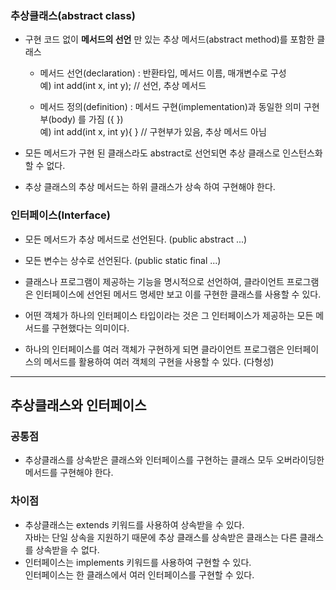 ### 추상클래스(abstract class)
- 구현 코드 없이 **메서드의 선언** 만 있는 추상 메서드(abstract method)를 포함한 클래스

  - 메서드 선언(declaration) : 반환타입, 메서드 이름, 매개변수로 구성  
  예) int add(int x, int y); // 선언, 추상 메서드
  
  - 메서드 정의(definition) : 메서드 구현(implementation)과 동일한 의미 구현부(body) 를 가짐 ({ })  
  예) int add(int x, int y){ } // 구현부가 있음, 추상 메서드 아님
- 모든 메서드가 구현 된 클래스라도 abstract로 선언되면 추상 클래스로 인스턴스화 할 수 없다.
- 추상 클래스의 추상 메서드는 하위 클래스가 상속 하여 구현해야 한다.
### 인터페이스(Interface)
- 모든 메서드가 추상 메서드로 선언된다. (public abstract ...)
- 모든 변수는 상수로 선언된다. (public static final ...)
- 클래스나 프로그램이 제공하는 기능을 명시적으로 선언하여, 클라이언트 프로그램은 인터페이스에 선언된 메서드 명세만 보고 이를 구현한 클래스를 사용할 수 있다.

- 어떤 객체가 하나의 인터페이스 타입이라는 것은 그 인터페이스가 제공하는 모든 메서드를 구현했다는 의미이다.

- 하나의 인터페이스를 여러 객체가 구현하게 되면 클라이언트 프로그램은 인터페이스의 메서드를 활용하여 여러 객체의 구현을 사용할 수 있다. (다형성)

---

## 추상클래스와 인터페이스
### 공통점
- 추상클래스를 상속받은 클래스와 인터페이스를 구현하는 클래스 모두
오버라이딩한 메서드를 구현해야 한다.

### 차이점
- 추상클래스는 extends 키워드를 사용하여 상속받을 수 있다.  
자바는 단일 상속을 지원하기 때문에 추상 클래스를 상속받은 클래스는 다른 클래스를 상속받을 수 없다.
- 인터페이스는 implements 키워드를 사용하여 구현할 수 있다.  
인터페이스는 한 클래스에서 여러 인터페이스를 구현할 수 있다.
